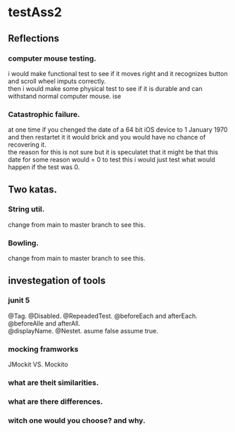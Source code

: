 # testAss2

## Reflections

### computer mouse testing. 
i would make functional test to see if it moves right and it recognizes button and scroll wheel imputs correctly.  
then i would make some physical test to see if it is durable and can withstand normal computer mouse.  ise

### Catastrophic failure. 
at one time if you chenged the date of a 64 bit iOS device to 1 January 1970 and then restartet it it would brick and you would have no chance of recovering it.  
the reason for this is not sure but it is speculatet that it might be that this date for some reason would = 0 
to test this i would just test what would happen if the test was 0.  

## Two katas. 
### String util. 
change from main to master branch to see this.  
### Bowling. 
change from main to master branch to see this.  

## investegation of tools

### junit 5
  @Tag. 
  @Disabled. 
  @RepeadedTest. 
  @beforeEach and afterEach.
  @beforeAlle and afterAll.  
  @displayName. 
  @Nestet. 
  asume false assume true.

### mocking framworks
  JMockit VS. Mockito
  ### what are theit similarities. 
  ### what are there differences. 
  ### witch one would you choose? and why. 
  

  
